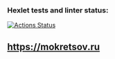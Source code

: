 ### Hexlet tests and linter status:
[![Actions Status](https://github.com/ivMokretsov/devops-for-programmers-project-76/actions/workflows/hexlet-check.yml/badge.svg)](https://github.com/ivMokretsov/devops-for-programmers-project-76/actions)

## https://mokretsov.ru